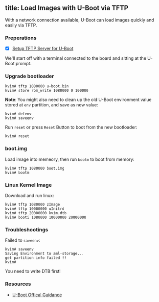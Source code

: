 title: Load Images with U-Boot via TFTP
---

With a network connection available, U-Boot can load images quickly and easily via TFTP.

### Preperations
- [x] [Setup TFTP Server for U-Boot](/vim1/SetupTFTPServer.html)

We'll start off with a terminal connected to the board and sitting at the U-Boot prompt.



### Upgrade bootloader

```
kvim# tftp 1080000 u-boot.bin
kvim# store rom_write 1080000 0 100000
```

**Note**: You might also need to clean up the old U-Boot environment value stored at `env` partition, and save as new value:
```
kvim# defenv
kvim# saveenv
```

Run `reset` or press `Reset` Button to boot from the new bootloader:
```
kvim# reset
```

### boot.img
Load image into memeory, then run `bootm` to boot from memory:
```
kvim# tftp 1080000 boot.img
kvim# bootm
```

### Linux Kernel Image
Download and run linux:
```
kvim# tftp 1080000 zImage
kvim# tftp 10000000 uInitrd
kvim# tftp 20000000 kvim.dtb 
kvim# booti 1080000 10000000 20000000
```
### Troubleshootings
Failed to `saveenv`:
```
kvim# saveenv
Saving Environment to aml-storage...
get partition info failed !!
kvim#
```

You need to write DTB first!
### Resources
* [U-Boot Offical Guidance](http://www.denx.de/wiki/view/DULG/UBoot)
